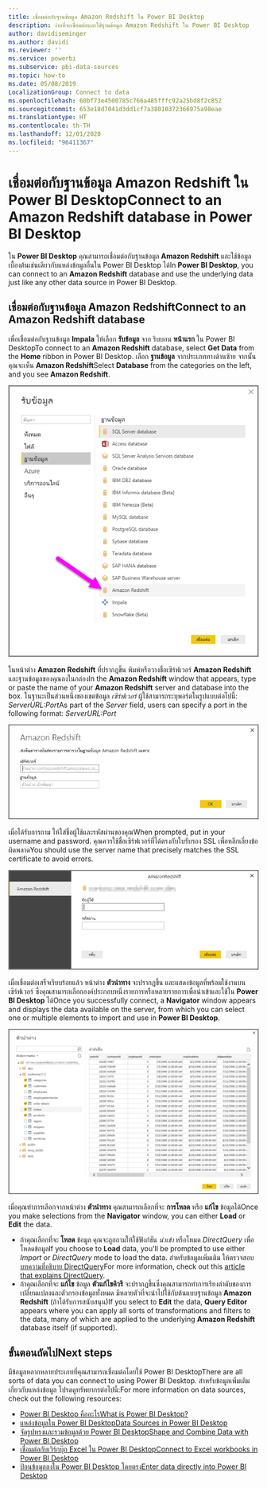 ```yaml
---
title: เชื่อมต่อกับฐานข้อมูล Amazon Redshift ใน Power BI Desktop
description: ง่ายที่จะเชื่อมต่อและใช้ฐานข้อมูล Amazon Redshift ใน Power BI Desktop
author: davidiseminger
ms.author: davidi
ms.reviewer: ''
ms.service: powerbi
ms.subservice: pbi-data-sources
ms.topic: how-to
ms.date: 05/08/2019
LocalizationGroup: Connect to data
ms.openlocfilehash: 60bf73e4500785c766a485fffc92a25bd8f2c852
ms.sourcegitcommit: 653e18d7041d3dd1cf7a38010372366975a98eae
ms.translationtype: HT
ms.contentlocale: th-TH
ms.lasthandoff: 12/01/2020
ms.locfileid: "96411367"
---
```

# <a name="connect-to-an-amazon-redshift-database-in-power-bi-desktop"></a><span data-ttu-id="633d0-103">เชื่อมต่อกับฐานข้อมูล Amazon Redshift ใน Power BI Desktop</span><span class="sxs-lookup"><span data-stu-id="633d0-103">Connect to an Amazon Redshift database in Power BI Desktop</span></span>
<span data-ttu-id="633d0-104">ใน **Power BI Desktop** คุณสามารถเชื่อมต่อกับฐานข้อมูล **Amazon Redshift** และใช้ข้อมูลเบื้องต้นเช่นเดียวกับแหล่งข้อมูลอื่นใน Power BI Desktop ได้</span><span class="sxs-lookup"><span data-stu-id="633d0-104">In **Power BI Desktop**, you can connect to an **Amazon Redshift** database and use the underlying data just like any other data source in Power BI Desktop.</span></span>

## <a name="connect-to-an-amazon-redshift-database"></a><span data-ttu-id="633d0-105">เชื่อมต่อกับฐานข้อมูล Amazon Redshift</span><span class="sxs-lookup"><span data-stu-id="633d0-105">Connect to an Amazon Redshift database</span></span>
<span data-ttu-id="633d0-106">เพื่อเชื่อมต่อกับฐานข้อมูล **Impala** ให้เลือก **รับข้อมูล** จาก ริบบอน **หน้าแรก** ใน Power BI Desktop</span><span class="sxs-lookup"><span data-stu-id="633d0-106">To connect to an **Amazon Redshift** database, select **Get Data** from the **Home** ribbon in Power BI Desktop.</span></span> <span data-ttu-id="633d0-107">เลือก **ฐานข้อมูล** จากประเภททางด้านซ้าย จากนั้นคุณจะเห็น **Amazon Redshift**</span><span class="sxs-lookup"><span data-stu-id="633d0-107">Select **Database** from the categories on the left, and you see **Amazon Redshift**.</span></span>

![ภาพหน้าจอของกล่องโต้ตอบรับข้อมูล ที่แสดงการเลือกฐานข้อมูล Amazon Redshift](media/desktop-connect-redshift/connect_redshift_3.png)

<span data-ttu-id="633d0-109">ในหน้าต่าง **Amazon Redshift** ที่ปรากฎขึ้น พิมพ์หรือวางชื่อเซิร์ฟเวอร์ **Amazon Redshift** และฐานข้อมูลของคุณลงในกล่อง</span><span class="sxs-lookup"><span data-stu-id="633d0-109">In the **Amazon Redshift** window that appears, type or paste the name of your **Amazon Redshift** server and database into the box.</span></span> <span data-ttu-id="633d0-110">ในฐานะเป็นส่วนหนึ่งของเขตข้อมูล *เซิร์ฟเวอร์* ผู้ใช้สามารถระบุพอร์ตในรูปแบบต่อไปนี้: *ServerURL:Port*</span><span class="sxs-lookup"><span data-stu-id="633d0-110">As part of the *Server* field, users can specify a port in the following format: *ServerURL:Port*</span></span>

![ภาพหน้าจอของกล่องโต้ตอบ Amazon Redshift ที่แสดงเขตข้อมูลเซิร์ฟเวอร์และฐานข้อมูล](media/desktop-connect-redshift/connect_redshift_4.png)

<span data-ttu-id="633d0-112">เมื่อได้รับการถาม ให้ใส่ชื่อผู้ใช้และรหัสผ่านของคุณ</span><span class="sxs-lookup"><span data-stu-id="633d0-112">When prompted, put in your username and password.</span></span> <span data-ttu-id="633d0-113">คุณควรใช้ชื่อเซิร์ฟเวอร์ที่ได้ตรงกับใบรับรอง SSL เพื่อหลีกเลี่ยงข้อผิดพลาด</span><span class="sxs-lookup"><span data-stu-id="633d0-113">You should use the server name that precisely matches the SSL certificate to avoid errors.</span></span> 

![ภาพหน้าจอของพรอมต์ข้อมูลประจำตัว Amazon Redshift ที่แสดงเขตข้อมูลชื่อผู้ใช้และรหัสผ่าน](media/desktop-connect-redshift/connect_redshift_5.png)

<span data-ttu-id="633d0-115">เมื่อเชื่อมต่อเสร็จเรียบร้อยแล้ว หน้าต่าง **ตัวนำทาง** จะปรากฏขึ้น และแสดงข้อมูลที่พร้อมใช้งานบนเซิร์ฟเวอร์ ซึ่งคุณสามารถเลือกองค์ประกอบหนึ่งรายการหรือหลายรายการเพื่อนำเข้าและใช้ใน **Power BI Desktop** ได้</span><span class="sxs-lookup"><span data-stu-id="633d0-115">Once you successfully connect, a **Navigator** window appears and displays the data available on the server, from which you can select one or multiple elements to import and use in **Power BI Desktop**.</span></span>

![ภาพหน้าจอของกล่องโต้ตอบตัวนำทาง ที่แสดงข้อมูลที่พร้อมใช้งานบนเซิร์ฟเวอร์](media/desktop-connect-redshift/connect_redshift_6.png)

<span data-ttu-id="633d0-117">เมื่อคุณทำการเลือกจากหน้าต่าง **ตัวนำทาง** คุณสามารถเลือกที่จะ **การโหลด** หรือ **แก้ไข** ข้อมูลได้</span><span class="sxs-lookup"><span data-stu-id="633d0-117">Once you make selections from the **Navigator** window, you can either **Load** or **Edit** the data.</span></span>

* <span data-ttu-id="633d0-118">ถ้าคุณเลือกที่จะ **โหลด** ข้อมูล คุณจะถูกถามให้ใช้ฟังก์ชัน *นำเข้า* หรือโหมด *DirectQuery* เพื่อโหลดข้อมูล</span><span class="sxs-lookup"><span data-stu-id="633d0-118">If you choose to **Load** data, you'll be prompted to use either *Import* or *DirectQuery* mode to load the data.</span></span> <span data-ttu-id="633d0-119">สำหรับข้อมูลเพิ่มเติม ให้ตรวจสอบ[บทความที่อธิบาย DirectQuery](desktop-use-directquery.md)</span><span class="sxs-lookup"><span data-stu-id="633d0-119">For more information, check out this [article that explains DirectQuery](desktop-use-directquery.md).</span></span>
* <span data-ttu-id="633d0-120">ถ้าคุณเลือกที่จะ **แก้ไข** ข้อมูล **ตัวแก้ไขคิวรี** จะปรากฏขึ้นซึ่งคุณสามารถทำการเรียงลำดับของการเปลี่ยนแปลงและตัวกรองข้อมูลทั้งหมด มีหลายตัวที่จะนำไปใช้กับต้นแบบฐานข้อมูล **Amazon Redshift**  (ถ้าได้รับการสนับสนุน)</span><span class="sxs-lookup"><span data-stu-id="633d0-120">If you select to **Edit** the data, **Query Editor** appears where you can apply all sorts of transformations and filters to the data, many of which are applied to the underlying **Amazon Redshift** database itself (if supported).</span></span>

## <a name="next-steps"></a><span data-ttu-id="633d0-121">ขั้นตอนถัดไป</span><span class="sxs-lookup"><span data-stu-id="633d0-121">Next steps</span></span>
<span data-ttu-id="633d0-122">มีข้อมูลหลากหลายประเภทที่คุณสามารถเชื่อมต่อโดยใช้ Power BI Desktop</span><span class="sxs-lookup"><span data-stu-id="633d0-122">There are all sorts of data you can connect to using Power BI Desktop.</span></span> <span data-ttu-id="633d0-123">สำหรับข้อมูลเพิ่มเติมเกี่ยวกับแหล่งข้อมูล โปรดดูทรัพยากรต่อไปนี้:</span><span class="sxs-lookup"><span data-stu-id="633d0-123">For more information on data sources, check out the following resources:</span></span>

* [<span data-ttu-id="633d0-124">Power BI Desktop คืออะไร</span><span class="sxs-lookup"><span data-stu-id="633d0-124">What is Power BI Desktop?</span></span>](../fundamentals/desktop-what-is-desktop.md)
* [<span data-ttu-id="633d0-125">แหล่งข้อมูลใน Power BI Desktop</span><span class="sxs-lookup"><span data-stu-id="633d0-125">Data Sources in Power BI Desktop</span></span>](desktop-data-sources.md)
* [<span data-ttu-id="633d0-126">จัดรูปทรงและรวมข้อมูลด้วย Power BI Desktop</span><span class="sxs-lookup"><span data-stu-id="633d0-126">Shape and Combine Data with Power BI Desktop</span></span>](desktop-shape-and-combine-data.md)
* [<span data-ttu-id="633d0-127">เชื่อมต่อกับเวิร์กบุ๊ก Excel ใน Power BI Desktop</span><span class="sxs-lookup"><span data-stu-id="633d0-127">Connect to Excel workbooks in Power BI Desktop</span></span>](desktop-connect-excel.md)   
* [<span data-ttu-id="633d0-128">ป้อนข้อมูลลงใน Power BI Desktop โดยตรง</span><span class="sxs-lookup"><span data-stu-id="633d0-128">Enter data directly into Power BI Desktop</span></span>](desktop-enter-data-directly-into-desktop.md)   
